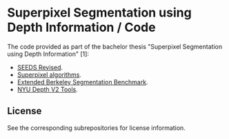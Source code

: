 # Superpixel Segmentation using Depth Information / Code

The code provided as part of the bachelor thesis "Superpixel Segmentation using Depth Information" [1]:

* [SEEDS Revised](https://github.com/davidstutz/seeds-revised).
* [Superpixel algorithms](https://github.com/davidstutz/superpixels-revisited).
* [Extended Berkeley Segmentation Benchmark](https://github.com/davidstutz/extended-berkeley-segmentation-benchmark).
* [NYU Depth V2 Tools](https://github.com/davidstutz/nyu-depth-v2-tools).

## License

See the corresponding subrepositories for license information.

